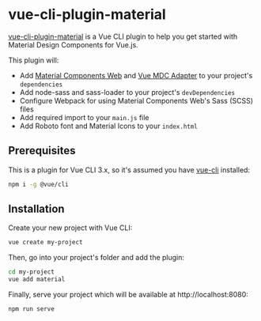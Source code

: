 # vue-cli-plugin-material

[vue-cli-plugin-material](https://github.com/webdenim/vue-cli-plugin-material) is a Vue CLI plugin
to help you get started with Material Design Components for Vue.js.

This plugin will:

- Add [Material Components Web](https://github.com/material-components/material-components-web)
and [Vue MDC Adapter](https://github.com/stasson/vue-mdc-adapter) to your project's `dependencies`
- Add node-sass and sass-loader to your project's `devDependencies`
- Configure Webpack for using Material Components Web's Sass (SCSS) files
- Add required import to your `main.js` file
- Add Roboto font and Material Icons to your `index.html`

## Prerequisites

This is a plugin for Vue CLI 3.x, so it's assumed you have [vue-cli](https://github.com/vuejs/vue-cli) installed:

```bash
npm i -g @vue/cli
```

## Installation

Create your new project with Vue CLI:

```bash
vue create my-project
```

Then, go into your project's folder and add the plugin:

```bash
cd my-project
vue add material
```

Finally, serve your project which will be available at http://localhost:8080:

```bash
npm run serve
```
